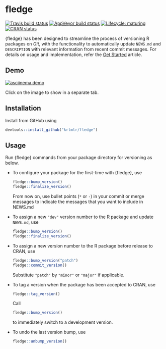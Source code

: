 
<!-- README.md is generated from README.Rmd. Please edit that file -->

# fledge

<!-- badges: start -->

[![Travis build
status](https://travis-ci.org/krlmlr/fledge.svg?branch=master)](https://travis-ci.org/krlmlr/fledge)
[![AppVeyor build
status](https://ci.appveyor.com/api/projects/status/github/krlmlr/fledge?branch=master&svg=true)](https://ci.appveyor.com/project/krlmlr/fledge)
[![Lifecycle:
maturing](https://img.shields.io/badge/lifecycle-maturing-blue.svg)](https://www.tidyverse.org/lifecycle/#maturing)
[![CRAN
status](https://www.r-pkg.org/badges/version/fledge)](https://cran.r-project.org/package=fledge)
<!-- badges: end -->

{fledge} has been designed to streamline the process of versioning R
packages on *Git*, with the functionality to automatically update
`NEWS.md` and `DESCRIPTION` with relevant information from recent commit
messages. For details on usage and implementation, refer the [Get
Started](https://krlmlr.github.io/fledge/articles/fledge.html) article.

## Demo

[![asciinema
demo](https://github.com/krlmlr/fledge/raw/master/readme/demo.gif)](https://asciinema.org/a/173876)

Click on the image to show in a separate tab.

## Installation

Install from GitHub using

``` r
devtools::install_github("krlmlr/fledge")
```

## Usage

Run {fledge} commands from your package directory for versioning as
below.

  - To configure your package for the first-time with {fledge}, use
    
    ``` r
    fledge::bump_version()
    fledge::finalize_version()
    ```
    
    From now on, use bullet points (`*` or `-`) in your commit or merge
    messages to indicate the messages that you want to include in
    NEWS.md

  - To assign a new `"dev"` version number to the R package and update
    `NEWS.md`, use
    
    ``` r
    fledge::bump_version()
    fledge::finalize_version()
    ```

  - To assign a new version number to the R package before release to
    CRAN, use
    
    ``` r
    fledge::bump_version("patch")
    fledge::commit_version()
    ```
    
    Substitute `"patch"` by `"minor"` or `"major"` if applicable.

  - To tag a version when the package has been accepted to CRAN, use
    
    ``` r
    fledge::tag_version()
    ```
    
    Call
    
    ``` r
    fledge::bump_version()
    ```
    
    to immediately switch to a development version.

  - To undo the last version bump, use
    
    ``` r
    fledge::unbump_version()
    ```

